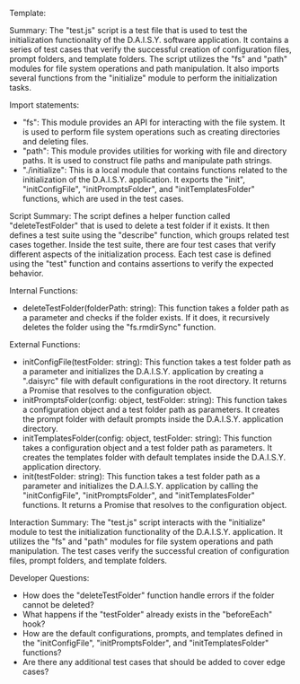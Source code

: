 Template:

Summary:
The "test.js" script is a test file that is used to test the initialization functionality of the D.A.I.S.Y. software application. It contains a series of test cases that verify the successful creation of configuration files, prompt folders, and template folders. The script utilizes the "fs" and "path" modules for file system operations and path manipulation. It also imports several functions from the "initialize" module to perform the initialization tasks.

Import statements:
- "fs": This module provides an API for interacting with the file system. It is used to perform file system operations such as creating directories and deleting files.
- "path": This module provides utilities for working with file and directory paths. It is used to construct file paths and manipulate path strings.
- "./initialize": This is a local module that contains functions related to the initialization of the D.A.I.S.Y. application. It exports the "init", "initConfigFile", "initPromptsFolder", and "initTemplatesFolder" functions, which are used in the test cases.

Script Summary:
The script defines a helper function called "deleteTestFolder" that is used to delete a test folder if it exists. It then defines a test suite using the "describe" function, which groups related test cases together. Inside the test suite, there are four test cases that verify different aspects of the initialization process. Each test case is defined using the "test" function and contains assertions to verify the expected behavior.

Internal Functions:
- deleteTestFolder(folderPath: string): This function takes a folder path as a parameter and checks if the folder exists. If it does, it recursively deletes the folder using the "fs.rmdirSync" function.

External Functions:
- initConfigFile(testFolder: string): This function takes a test folder path as a parameter and initializes the D.A.I.S.Y. application by creating a ".daisyrc" file with default configurations in the root directory. It returns a Promise that resolves to the configuration object.
- initPromptsFolder(config: object, testFolder: string): This function takes a configuration object and a test folder path as parameters. It creates the prompt folder with default prompts inside the D.A.I.S.Y. application directory.
- initTemplatesFolder(config: object, testFolder: string): This function takes a configuration object and a test folder path as parameters. It creates the templates folder with default templates inside the D.A.I.S.Y. application directory.
- init(testFolder: string): This function takes a test folder path as a parameter and initializes the D.A.I.S.Y. application by calling the "initConfigFile", "initPromptsFolder", and "initTemplatesFolder" functions. It returns a Promise that resolves to the configuration object.

Interaction Summary:
The "test.js" script interacts with the "initialize" module to test the initialization functionality of the D.A.I.S.Y. application. It utilizes the "fs" and "path" modules for file system operations and path manipulation. The test cases verify the successful creation of configuration files, prompt folders, and template folders.

Developer Questions:
- How does the "deleteTestFolder" function handle errors if the folder cannot be deleted?
- What happens if the "testFolder" already exists in the "beforeEach" hook?
- How are the default configurations, prompts, and templates defined in the "initConfigFile", "initPromptsFolder", and "initTemplatesFolder" functions?
- Are there any additional test cases that should be added to cover edge cases?